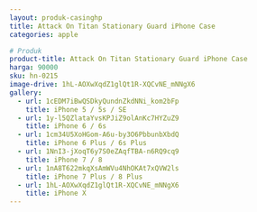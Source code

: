 ```yaml
---
layout: produk-casinghp
title: Attack On Titan Stationary Guard iPhone Case
categories: apple

# Produk
product-title: Attack On Titan Stationary Guard iPhone Case
harga: 90000
sku: hn-0215
image-drive: 1hL-AOXwXqdZ1glQt1R-XQCvNE_mNNgX6
gallery:
  - url: 1cEDM7iBwQSDkyQundnZkdNNi_kom2bFp
    title: iPhone 5 / 5s / SE
  - url: 1y-l5QZlataYvsKPJiZ9olAnKc7HYZuZ9
    title: iPhone 6 / 6s
  - url: 1cm34U5XoHGom-A6u-by3O6PbbunbXbdQ
    title: iPhone 6 Plus / 6s Plus
  - url: 1NnI3-jXoqT6y7S0eZAqfTBA-n6RQ9cq9
    title: iPhone 7 / 8
  - url: 1nA8T622mkqXsAmWVu4NhOKAt7xQVW2ls
    title: iPhone 7 Plus / 8 Plus
  - url: 1hL-AOXwXqdZ1glQt1R-XQCvNE_mNNgX6
    title: iPhone X
---
```

